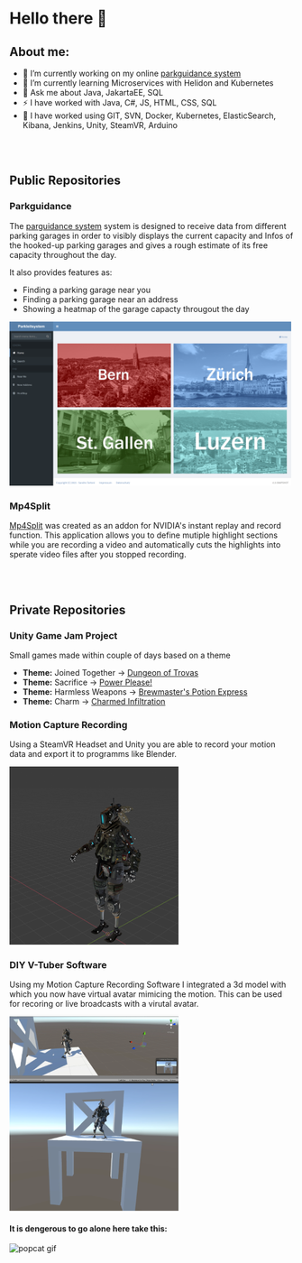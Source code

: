 # Hello there 👋



## About me:

- 🔭 I’m currently working on my online [parkguidance system](https://github.com/Neoministein/parkguidance)
- 🌱 I’m currently learning Microservices with Helidon and Kubernetes
- 💬 Ask me about Java, JakartaEE, SQL
- ⚡ I have worked with Java, C#, JS, HTML, CSS, SQL
- 🔨 I have worked using GIT, SVN, Docker, Kubernetes, ElasticSearch, Kibana, Jenkins, Unity, SteamVR, Arduino

<Br>
<Br>
    
## Public Repositories

### Parkguidance 
  
The [parguidance system](https://github.com/Neoministein/parkguidance) system is designed to receive data from different parking garages in order to visibly displays the current capacity and Infos of the hooked-up parking garages and gives a rough estimate of its free capacity throughout the day. 

It also provides features as:
- Finding a parking garage near you 
- Finding a parking garage near an address 
- Showing a heatmap of the garage capacty througout the day 
  
<img src="https://github.com/Neoministein/parkguidance/raw/main/docs/images/IndexPage.png" alt="Parkguidance Website" style="width:500px;"/>
  
### Mp4Split

[Mp4Split](https://github.com/Neoministein/Mp4Split) was created as an addon for NVIDIA's instant replay and record function. This application allows you to define mutiple highlight sections while you are recording a video and automatically cuts the highlights into sperate video files after you stopped recording. 
  
<Br>
<Br>
  
## Private Repositories

### Unity Game Jam Project

Small games made within couple of days based on a theme

- **Theme:** Joined Together -> [Dungeon of Trovas](https://siliwan.itch.io/the-dungeon-of-trovas)
- **Theme:** Sacrifice -> [Power Please!](https://neoministein.itch.io/power-please)
- **Theme:** Harmless Weapons -> [Brewmaster's Potion Express](https://fuchsiano.itch.io/brewmasters-potion-express)
- **Theme:** Charm -> [Charmed Infiltration](https://neoministein.itch.io/charmed-infiltration)
  
### Motion Capture Recording

Using a SteamVR Headset and Unity you are able to record your motion data and export it to programms like Blender.
  
<img src="img/mocap.png" alt="Moction to blender" style="width:300px;"/>

### DIY V-Tuber Software 

Using my Motion Capture Recording Software I integrated a 3d model with which you now have virtual avatar mimicing the motion. This can be used for recoring or live broadcasts with a virutal avatar.
  
<img src="img/V-Tuber_Software.png" alt="Moction Capture in Unity" style="width:300px;"/>
  
 #### It is dengerous to go alone here take this: 
<img src="https://c.tenor.com/0UPw9RZF_cAAAAAC/pop-cat.gif" alt="popcat gif" style="width:50px;"/>
  

